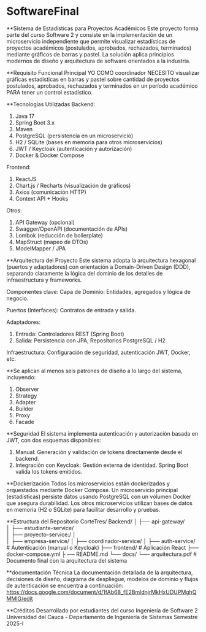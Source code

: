 # SoftwareFinal
**Sistema de Estadísticas para Proyectos Académicos
Este proyecto forma parte del curso Software 2 y consiste en la implementación de un microservicio independiente que permite visualizar estadísticas de proyectos académicos (postulados, aprobados, rechazados, terminados) mediante gráficos de barras y pastel. La solución aplica principios modernos de diseño y arquitectura de software orientados a la industria.

**Requisito Funcional Principal
YO COMO coordinador NECESITO visualizar gráficas estadísticas en barras y pastel sobre cantidad de proyectos postulados, aprobados, rechazados y terminados en un período académico PARA tener un control estadístico.

**Tecnologías Utilizadas
Backend: 
1. Java 17
2. Spring Boot 3.x
3. Maven
4. PostgreSQL (persistencia en un microservicio)
5. H2 / SQLite (bases en memoria para otros microservicios)
6. JWT / Keycloak (autenticación y autorización)
7. Docker & Docker Compose

Frontend:
1. ReactJS
2. Chart.js / Recharts (visualización de gráficos)
3. Axios (comunicación HTTP)
4. Context API + Hooks

Otros:
1. API Gateway (opcional)
2. Swagger/OpenAPI (documentación de APIs)
3. Lombok (reducción de boilerplate)
4. MapStruct (mapeo de DTOs)
5. ModelMapper / JPA

**Arquitectura del Proyecto
Este sistema adopta la arquitectura hexagonal (puertos y adaptadores) con orientación a Domain-Driven Design (DDD), separando claramente la lógica del dominio de los detalles de infraestructura y frameworks.

Componentes clave:
Capa de Dominio: Entidades, agregados y lógica de negocio.

Puertos (Interfaces): Contratos de entrada y salida.

Adaptadores:
1. Entrada: Controladores REST (Spring Boot)
2. Salida: Persistencia con JPA, Repositorios PostgreSQL / H2

Infraestructura: Configuración de seguridad, autenticación JWT, Docker, etc.

**Se aplican al menos seis patrones de diseño a lo largo del sistema, incluyendo:
1. Observer
2. Strategy
3. Adapter
4. Builder
5. Proxy
6. Facade

**Seguridad
El sistema implementa autenticación y autorización basada en JWT, con dos esquemas disponibles:
1. Manual: Generación y validación de tokens directamente desde el backend.
2. Integración con Keycloak: Gestión externa de identidad. Spring Boot valida los tokens emitidos.

**Dockerización
Todos los microservicios están dockerizados y orquestados mediante Docker Compose. Un microservicio principal (estadísticas) persiste datos usando PostgreSQL con un volumen Docker que asegura durabilidad.
Los otros microservicios utilizan bases de datos en memoria (H2 o SQLite) para facilitar desarrollo y pruebas.

**Estructura del Repositorio
CorteTres/
    Backend/
    │   ├── api-gateway/              
    │   ├── estudiante-service/       
    │   ├── proyecto-service:/ │     
    │   ├── empresa-service/
    │   ├── coordinador-service/
    │ 
    ├── auth-service/             # Autenticación (manual o Keycloak)
    ├── frontend/                 # Aplicación React
    ├── docker-compose.yml
    ├   ── README.md
    └── docs/
    └── arquitectura.pdf      # Documento final con la arquitectura del sistema
    
**documentación Técnica
La documentación detallada de la arquitectura, decisiones de diseño, diagrama de despliegue, modelos de dominio y flujos de autenticación se encuentra a continuación:
https://docs.google.com/document/d/1fAb68_fE2BmldnjrMkHxUDUPMghQMMlG/edit

**Créditos
Desarrollado por estudiantes del curso Ingeniería de Software 2
Universidad del Cauca - Departamento de Ingeniería de Sistemas
Semestre 2025-I
